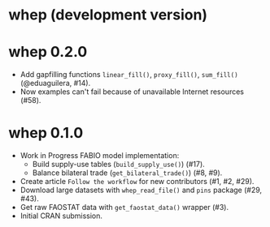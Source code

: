 # whep (development version)

# whep 0.2.0

* Add gapfilling functions `linear_fill()`, `proxy_fill()`, `sum_fill()` (@eduaguilera, #14).
* Now examples can't fail because of unavailable Internet resources (#58).

# whep 0.1.0

* Work in Progress FABIO model implementation:
  - Build supply-use tables (`build_supply_use()`) (#17).
  - Balance bilateral trade (`get_bilateral_trade()`) (#8, #9).
* Create article `Follow the workflow` for new contributors (#1, #2, #29).
* Download large datasets with `whep_read_file()` and `pins` package (#29, #43).
* Get raw FAOSTAT data with `get_faostat_data()` wrapper (#3).
* Initial CRAN submission.
